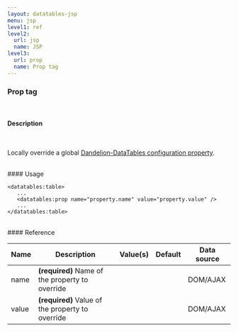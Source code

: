 ```yaml
---
layout: datatables-jsp
menu: jsp
level1: ref
level2:
  url: jsp
  name: JSP
level3:
  url: prop
  name: Prop tag
---
```


### Prop tag
<br />

#### Description
<br />

Locally override a global [Dandelion-DataTables configuration property](./ref.properties.html).

<br />
#### Usage
    
    <datatables:table>
       ...
       <datatables:prop name="property.name" value="property.value" />
       ...
    </datatables:table>
    
<br />    
#### Reference

<table id="tableReference" class="table table-striped table-bordered">
  <thead>
    <tr>
      <th>Name</th>
      <th>Description</th>
      <th>Value(s)</th>
      <th>Default</th>
      <th>Data source</th>
    </tr>
  </thead>
  <tbody>
  <tr>
    <td>name</td>
    <td><strong>(required)</strong> Name of the property to override</td>
    <td></td>
    <td></td>
    <td>DOM/AJAX</td>
  </tr>
  <tr>
    <td>value</td>
    <td><strong>(required)</strong> Value of the property to override</td>
    <td></td>
    <td></td>
    <td>DOM/AJAX</td>
  </tr>
  </tbody>
</table>

<link rel="stylesheet" href="//ajax.aspnetcdn.com/ajax/jquery.dataTables/1.9.4/css/jquery.dataTables.css" />
<script src="http://ajax.aspnetcdn.com/ajax/jquery.dataTables/1.9.4/jquery.dataTables.min.js">
</script>
<script src="/assets/js/site_reference.js">
</script>